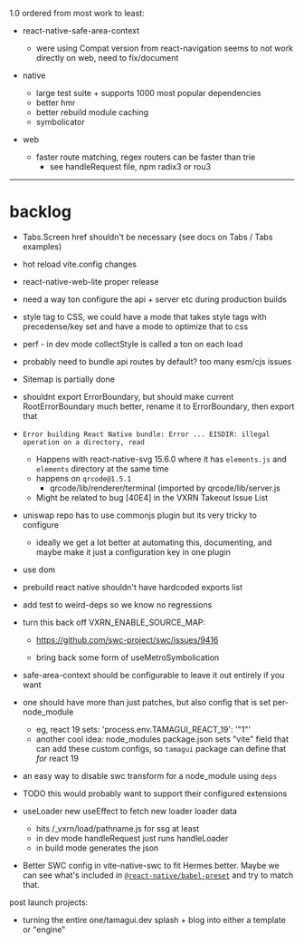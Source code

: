1.0 ordered from most work to least:

  - react-native-safe-area-context
    - were using Compat version from react-navigation seems to not work directly on web, need to fix/document

  - native
    - large test suite + supports 1000 most popular dependencies
    - better hmr
    - better rebuild module caching
    - symbolicator

  - web
    - faster route matching, regex routers can be faster than trie
      - see handleRequest file, npm radix3 or rou3

---

# backlog

- Tabs.Screen href shouldn't be necessary (see docs on Tabs / Tabs examples)

- hot reload vite.config changes

- react-native-web-lite proper release

- need a way ton configure the api + server etc during production builds

- style tag to CSS, we could have a mode that takes style tags with precedense/key set and have a mode to optimize that to css

- perf - in dev mode collectStyle is called a ton on each load

- probably need to bundle api routes by default? too many esm/cjs issues

- Sitemap is partially done

- shouldnt export ErrorBoundary, but should make current RootErrorBoundary much better, rename it to ErrorBoundary, then export that

- `Error building React Native bundle: Error ... EISDIR: illegal operation on a directory, read`
  - Happens with react-native-svg 15.6.0 where it has `elements.js` and `elements` directory at the same time
  - happens on `qrcode@1.5.1`
    - qrcode/lib/renderer/terminal (imported by qrcode/lib/server.js
  - Might be related to bug [40E4] in the VXRN Takeout Issue List

- uniswap repo has to use commonjs plugin but its very tricky to configure
  - ideally we get a lot better at automating this, documenting, and maybe make it just a configuration key in one plugin

- use dom

- prebuild react native shouldn't have hardcoded exports list

- add test to weird-deps so we know no regressions

- turn this back off VXRN_ENABLE_SOURCE_MAP:
  - https://github.com/swc-project/swc/issues/9416

  - bring back some form of useMetroSymbolication
- safe-area-context should be configurable to leave it out entirely if you want

- one should have more than just patches, but also config that is set per-node_module
  - eg, react 19 sets: 'process.env.TAMAGUI_REACT_19': '"1"'
  - another cool idea: node_modules package.json sets "vite" field that can add these custom configs, so `tamagui` package can define that *for* react 19

- an easy way to disable swc transform for a node_module using `deps`

- TODO this would probably want to support their configured extensions

- useLoader new useEffect to fetch new loader loader data
  - hits /_vxrn/load/pathname.js for ssg at least
  - in dev mode handleRequest just runs handleLoader
  - in build mode generates the json

- Better SWC config in vite-native-swc to fit Hermes better. Maybe we can see what's included in [`@react-native/babel-preset`](https://github.com/facebook/react-native/tree/main/packages/react-native-babel-preset) and try to match that.

post launch projects:

- turning the entire one/tamagui.dev splash + blog into either a template or "engine"
